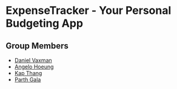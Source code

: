 # ExpenseTracker - Your Personal Budgeting App

## Group Members

- [Daniel Vaxman](https://github.com/Dvaxinator)
- [Angelo Hoeung](https://github.com/angelohoeung)
- [Kap Thang](https://github.com/thangk)
- [Parth Gala](https://github.com/parth-galaaa)
